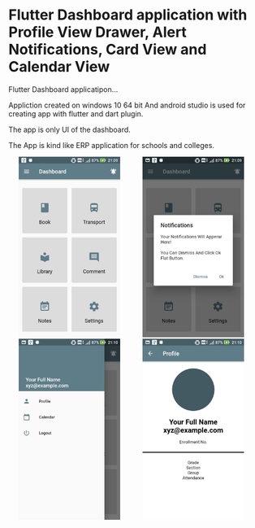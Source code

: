 # Flutter Dashboard application with Profile View Drawer, Alert Notifications, Card View and Calendar View

Flutter Dashboard applicatipon...

Appliction created on windows 10 64 bit And android studio is used for creating app with flutter and dart plugin.

The app is only UI of the dashboard.

The App is kind like ERP application for schools and colleges.

<img src="https://github.com/mohitagrawal939/Flutter-dashboard-application/blob/master/Screen%201.jpg" width="200" hspace="20"/>
<img src="https://github.com/mohitagrawal939/Flutter-dashboard-application/blob/master/Screen%202.jpg" width="200" hspace="20"/>
<img src="https://github.com/mohitagrawal939/Flutter-dashboard-application/blob/master/Screen%203.jpg" width="200" hspace="20"/>
<img src="https://github.com/mohitagrawal939/Flutter-dashboard-application/blob/master/Screen%204.jpg" width="200" hspace="20"/>

